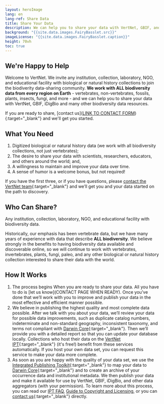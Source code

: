 ```yaml
--- 
layout: heroImage
lang: en
lang-ref: Share Data
title: Share Your Data 
description: We can help you to share your data with VertNet, GBIF, and other data portals.
background: "{{site.data.images.FairyBasslet.src}}"
imageLicense: "{{site.data.images.FairyBasslet.caption}}"
height: 70vh
toc: true
---
```


## We're Happy to Help
Welcome to VertNet. We invite any institution, collection, laboratory, NGO, and educational facility with biological or natural history collections to join the biodiverity data-sharing community.
**We work with ALL biodiversity data from every region on Earth** - vertebrates, non-vertebrates, fossils, plants, insects, fungi, and more - and we can help you to share your data with VertNet, GBIF, iDigBio and many other biodiversity data resources.<br>

If you are ready to share, [contact us]([LINK TO CONTACT FORM](https://forms.gle/yCXVSCH8Y3HAMerR7)){:target="_blank"} and we'll get you started.

## What You Need
  1. Digitized biological or natural history data (we work with all biodiversity collections, not just vertebrates);
  2. The desire to share your data with scientists, researchers, educators, and others around the world; and,
  3. A willingness to maintain and improve your data over time.
  4. A sense of humor is a welcome bonus, but not required!<br>

If you have the first three, or if you have questions, please [contact the VertNet team](https://forms.gle/yCXVSCH8Y3HAMerR7){:target="_blank"} and we’ll get you and your data started on the path to discovery.

## Who Can Share?
Any institution, collection, laboratory, NGO, and educational facility with biodiversity data.<br>

Historically, our emphasis has been vertebrate data, but we have many years of experience with data that describe **ALL biodiversity**. We believe strongly in the benefits to having biodiversity data available and discoverable online, so we will continue to work with vertebrates, invertebrates, plants, fungi, paleo, and any other biological or natural history collection interested to share their data with the world.

## How It Works

  1. The process begins When you are ready to share your data. All you have to do is [let us know](CONTACT PAGE WHEN READY). Once you’ve done that we’ll work with you to improve and publish your data in the most effective and efficient manner possible.
  2. We believe in publishing the highest quality and most complete data possible. After we talk with you about your data, we’ll review your data for possible data improvements, such as duplicate catalog numbers, indeterminate and non-standard geography, inconsistent taxonomy, and terms not compliant with [Darwin Core](http://rs.tdwg.org/dwc.htm){:target="_blank"}. Then we’ll provide you with a detailed report so that you can update your database locally. Collections who host their data on the [VertNet IPT](https://ipt.vertnet.org/){:target="_blank"} (it's free!) benefit from these services automatically. If you host your own data set, you can request this service to make your data more complete.
  3. As soon as you are happy with the quality of your data set, we use the [Integrated Publishing Toolkit](https://www.gbif.org/ipt){:target="_blank"} to map your data to [Darwin Core](http://rs.tdwg.org/dwc.htm){:target="_blank"} and to create an archive of your occurrence data and institutional metadata. We then publish your data and make it available for use by VertNet, GBIF, iDigBio, and other data aggregators (with your permission). To learn more about this process, you can read our [IPT FAQ](/share/ipt/), [Guide to Copyright and Licensing](/resources/datalicensingguide/), or you can [contact us](https://forms.gle/yCXVSCH8Y3HAMerR7){:target="_blank"} directly.


